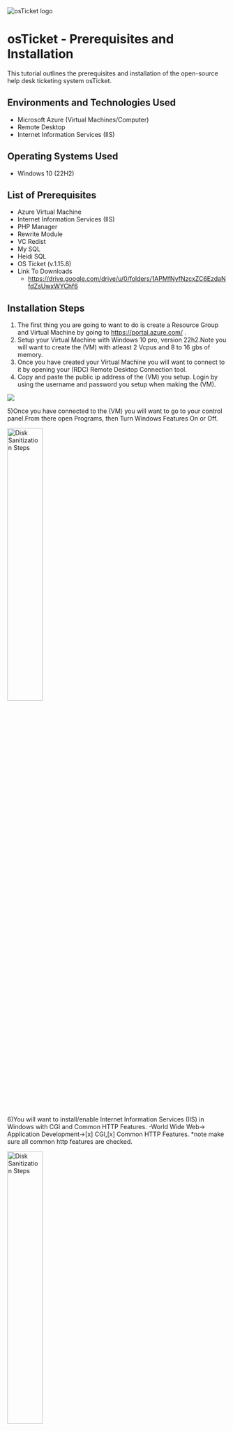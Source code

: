 
<img src="https://i.imgur.com/Clzj7Xs.png" alt="osTicket logo"/>
</p>

<h1>osTicket - Prerequisites and Installation</h1>
This tutorial outlines the prerequisites and installation of the open-source help desk ticketing system osTicket.<br />


<h2>Environments and Technologies Used</h2>

- Microsoft Azure (Virtual Machines/Computer)
- Remote Desktop
- Internet Information Services (IIS)

<h2>Operating Systems Used </h2>

- Windows 10</b> (22H2)

<h2>List of Prerequisites</h2>

- Azure Virtual Machine
- Internet Information Services (IIS)
- PHP Manager
- Rewrite Module
- VC Redist
- My SQL
- Heidi SQL
- OS Ticket (v.1.15.8)
- Link To Downloads
  - https://drive.google.com/drive/u/0/folders/1APMfNyfNzcxZC6EzdaNfdZsUwxWYChf6

<h2>Installation Steps</h2>

1) The first thing you are going to want to do is create a Resource Group and  Virtual Machine by going to https://portal.azure.com/ .
2) Setup your Virtual Machine with Windows 10 pro, version 22h2.Note you will want to create the (VM) with atleast 2 Vcpus and 8 to 16 gbs of memory.
3) Once you have created your Virtual Machine you will want to connect to it by opening your (RDC) Remote Desktop Connection tool.
4) Copy and paste the public ip address of the (VM) you setup. Login by using the username and password you setup when making the (VM).
<p>
<img src=https://i.imgur.com/b4U8Aec.png
<p>
  
5)Once you have connected to the (VM) you will want to go to your control panel.From there open Programs, then Turn Windows Features On or Off.
<p>

<img src=https://i.imgur.com/nYUueMt.png.png height="40%" width="40%" alt="Disk Sanitization Steps"/>
<p>

6)You will want to install/enable Internet Information Services (IIS) in Windows with CGI and Common HTTP Features.
  -World Wide Web-> Application Development->[x] CGI,[x] Common HTTP Features. *note make sure all common http features are checked.

  </p>
<p>
<img src=https://i.imgur.com/8Aa1DZW.png.png height="40%" width="40%" alt="Disk Sanitization Steps"/>
  </p>
<p>

  -To make sure the IIS is installed / enabled go to a browser of your choice and search for 127.0.0.1 It should look something like this.
  
<img src="https://i.imgur.com/5cE7B8R.png.png" height="40%" width="40%" alt="Disk Sanitization Steps"/>

  
7)From the installtion files ,download and install PHP Manager for (IIS),(PHPManagerForIIS_V1.5.0.msi) Go through the install wizard and complete the install.

8)From the installtion files ,download and install the Rewrite Module.(rewrite_amd64_en-us.msi).

9)Create a folderin the C: Drive and call it PHP

10)From the installtion files, download PHP 7.3.8 (PHP-7.3.8-nts-win32-vc15-x866.zip) and unzip the contents into C:\PHP

!! Attention !! If this happens, choose to"Keep" the file: 

<img src="https://i.imgur.com/sYQQREy.png.png" height="40%" width="40%" alt="Disk Sanitization Steps"/>

11)Once you have downloaded and extracted the zip file into the PHP folder on the C:\ Drive,download and install the VC_redist.x86.exe from the installtion files.Go through the setup wizard to finish setting up and installing the VC_redist.x86.exe

12)Download and install MYSQL5.5.62(mysql-5.5.62-win32.msi) and run the setup wizard:(Typical Setup->Launch Configuration Wizard) & after install (Standard Configuration)

*Make a new root password.

<img src="https://i.imgur.com/EL78CGb.png.png" height="40%" width="40%" alt="Disk Sanitization Steps"/>

13)Now that we have downloaded and installed the files,we now want to search for (IIS) in the windows search bar.Open (IIS) as an adminstatrator.


<img src="https://i.imgur.com/CHCT6xh.png.png" height="40%" width="40%" alt="Disk Sanitization Steps"/>

14)We will now want to register PHP from within (IIS).Click on the PHP Manager.


-Register new PHP Version.

<br />
<img src="https://i.imgur.com/Yj6Kn49.png.png" height="40%" width="40%" alt="Disk Sanitization Steps"/>

-You will now need to prodive a path to the PHP executable file (php-cgi.exe).Go to the C:\ Drive -> PHP -> click on the(php-cgi) file.


<img src="https://i.imgur.com/9Z3LfF1.png.png" height="40%" width="40%" alt="Disk Sanitization Steps"/>

-Restart the IIS server.

<img src="https://i.imgur.com/wf8aZ2w.png.png" height="40%" width="40%" alt="Disk Sanitization Steps"/>

15)Now its time to install osTicket v1.15.8.Download osTicket from the installtion files folder.Extract and copy the "upload" folder to C:\\inetub\wwwroot.Rename "upload" file to "osTicket".{Name has to be "osTicket" spelled exactly the same or at the end of lab you will get a 404 error}.

-Reload the IIS again.

16)On the IIS page go to sites->default->os ticket- on the right side of page ,click "Browse *80".

<img src="https://i.imgur.com/G883nNR.png.png" height="40%" width="40%" alt="Disk Sanitization Steps"/>

-Some extensions are not enabled on the OS Ticket browser.

<img src="https://i.imgur.com/XWbtyB6.png.png" height="40%" width="40%" alt="Disk Sanitization Steps"/>

-To enable the extensions-Go back to the IIS,sites->default->os ticket- double click PHP Manager-Click"Enable or Disable an extension.

<img src="https://i.imgur.com/Nbo8wOL.png.png" height="40%" width="40%" alt="Disk Sanitization Steps"/>

-We will want to enable 3 extensions from here:

-php_imap.dll

-php_intl.dll

-php_opcache.dll

<img src="https://i.imgur.com/aLyCZMY.png.png" height="40%" width="40%" alt="Disk Sanitization Steps"/>

17)Once we have those extensions enabled in IIS,we are going to want to rename one of the files in our OS Ticket folder.Go into the file explorer and search for C:\inetpub\wwwroot\os ticket\include\ost-sampleconfig.php

-We are going to rename the ost-sampleconfig.php to ost-config.php

18)Now that we have renamed the file,right click on the file and go to properties.From there click security,advanced,and disable the inheritance.We will select Remove all inherited permissions from the object.

-Now we add new permissions

-Click add

<img src="https://i.imgur.com/b90NhHK.png.png" height="40%" width="40%" alt="Disk Sanitization Steps"/>

-Select a principle

<img src="https://i.imgur.com/x1ELnYv.png.png" height="40%" width="40%" alt="Disk Sanitization Steps"/>

-Type "Everyone" in the box.

<img src="https://i.imgur.com/E5PhpF2.png.png" height="40%" width="40%" alt="Disk Sanitization Steps"/>

-Make sure Full Control and all the other boxes are checked

<img src="https://i.imgur.com/RW7x2HU.png.png" height="40%" width="40%" alt="Disk Sanitization Steps"/>

-Click Apply and Ok

<img src="https://i.imgur.com/LFqOzoa.png.png" height="40%" width="40%" alt="Disk Sanitization Steps"/>

19)Once that is done we will continue to setup OS Ticketin the browser.Click continue on the browser page.Fill out the page as required except the database setting at the bottom of the page.

20)We will want to download and install HeidiSQL from the installation files.

<img src="https://i.imgur.com/lA4749A.png.png" height="40%" width="40%" alt="Disk Sanitization Steps"/>

21)When the program is open we will create a new session in it.

<img src="https://i.imgur.com/2J7gCKC.png.png" height="40%" width="40%" alt="Disk Sanitization Steps"/>

22)We want to make sure the username is root and the password is Password1.

<img src="https://i.imgur.com/xB4abyq.png.png" height="40%" width="40%" alt="Disk Sanitization Steps"/>

23)Once we are connected to the session we will go back to the browser to finish setting everything up.Under the database settings in the browser the username will be"root" and the password will be"Password1".

24)We will now create a new database within HeidiSQL.In Heidi right click on the left side where is says"Unnamed",select "create new",and then select"database".Name the new database OS Ticket.Once we have the new database setup go back to the OS Ticket browserand under MySQL database type in OS Ticket.

<img src="https://i.imgur.com/EpsV0Gr.png.png" height="40%" width="40%" alt="Disk Sanitization Steps"/>

25)The last step is to do some clean up.We will want to delete the setup folderin our system. Delete:C:\inetpub\wwwwroot\os ticket\setup. Only delete the setup folder and nothing else.

26)We then will want to set the permissions back to "Read" only in the ost-config.php file.

<img src="https://i.imgur.com/YAEHPpx.png.png" height="40%" width="40%" alt="Disk Sanitization Steps"/>

<img src="https://i.imgur.com/6iGXmN7.png.png" height="40%" width="40%" alt="Disk Sanitization Steps"/>

27)Congrats if done successfully you should see the login prompt.

<img src="https://i.imgur.com/UkNmOAp.png.png" height="40%" width="40%" alt="Disk Sanitization Steps"/>


